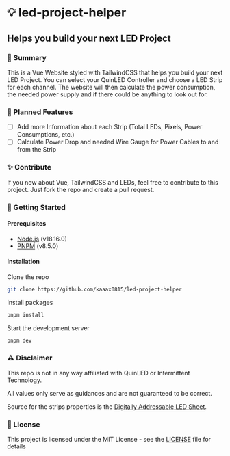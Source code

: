 # 💡 led-project-helper

## Helps you build your next LED Project

### 📝 Summary

This is a Vue Website styled with TailwindCSS that helps you build your next LED Project. You can select your QuinLED Controller and choose a LED Strip for each channel. The website will then calculate the power consumption, the needed power supply and if there could be anything to look out for.

### 🔮 Planned Features

- [ ] Add more Information about each Strip (Total LEDs, Pixels, Power Consumptions, etc.)
- [ ] Calculate Power Drop and needed Wire Gauge for Power Cables to and from the Strip

### ✨ Contribute

If you now about Vue, TailwindCSS and LEDs, feel free to contribute to this project. Just fork the repo and create a pull request.

### 🚀 Getting Started

#### Prerequisites

- [Node.js](https://nodejs.org/en/) (v18.16.0)
- [PNPM](https://pnpm.io/) (v8.5.0)

#### Installation

Clone the repo

```sh
git clone https://github.com/kaaax0815/led-project-helper
```

Install packages

```sh
pnpm install
```

Start the development server

```sh
pnpm dev
```

### ⚠️ Disclaimer

This repo is not in any way affiliated with QuinLED or Intermittent Technology.

All values only serve as guidances and are not guaranteed to be correct.

Source for the strips properties is the [Digitally Addressable LED Sheet](https://quinled.info/2020/03/12/digital-led-power-usage/).

### 📜 License

This project is licensed under the MIT License - see the [LICENSE](LICENSE) file for details

